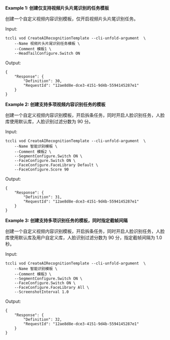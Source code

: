 **Example 1: 创建仅支持视频片头片尾识别的任务模板**

创建一个自定义视频内容识别模板，仅开启视频片头片尾识别任务。

Input: 

```
tccli vod CreateAIRecognitionTemplate --cli-unfold-argument  \
    --Name 视频片头片尾识别任务模板 \
    --Comment 模板1 \
    --HeadTailConfigure.Switch ON
```

Output: 
```
{
    "Response": {
        "Definition": 30,
        "RequestId": "12ae8d8e-dce3-4151-9d4b-5594145287e1"
    }
}
```

**Example 2: 创建支持多项视频内容识别任务的模板**

创建一个自定义视频内容识别模板，开启拆条任务，同时开启人脸识别任务，人脸库使用默认库，人脸识别过滤分数为 90 分。

Input: 

```
tccli vod CreateAIRecognitionTemplate --cli-unfold-argument  \
    --Name 智能识别模板 \
    --Comment 模板2 \
    --SegmentConfigure.Switch ON \
    --FaceConfigure.Switch ON \
    --FaceConfigure.FaceLibrary Default \
    --FaceConfigure.Score 90
```

Output: 
```
{
    "Response": {
        "Definition": 31,
        "RequestId": "12ae8d8e-dce3-4151-9d4b-5594145287e1"
    }
}
```

**Example 3: 创建支持多项识别任务的模板，同时指定截帧间隔**

创建一个自定义视频内容识别模板，开启拆条任务，同时开启人脸识别任务，人脸库使用默认库及用户自定义库，人脸识别过滤分数为 90 分，指定截帧间隔为 1.0  秒。

Input: 

```
tccli vod CreateAIRecognitionTemplate --cli-unfold-argument  \
    --Name 智能识别模板 \
    --Comment 模板3 \
    --SegmentConfigure.Switch ON \
    --FaceConfigure.Switch ON \
    --FaceConfigure.FaceLibrary All \
    --ScreenshotInterval 1.0
```

Output: 
```
{
    "Response": {
        "Definition": 32,
        "RequestId": "12ae8d8e-dce3-4151-9d4b-5594145287e1"
    }
}
```

